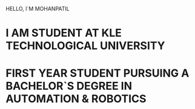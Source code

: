 HELLO, I`M MOHANPATIL
# I AM STUDENT AT KLE TECHNOLOGICAL UNIVERSITY
# FIRST YEAR STUDENT PURSUING A BACHELOR`S DEGREE IN AUTOMATION & ROBOTICS 
